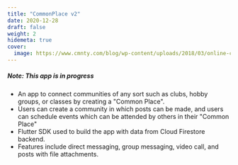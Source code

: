 ```yaml
---
title: "CommonPlace v2"
date: 2020-12-28
draft: false
weight: 2
hidemeta: true
cover:
  image: https://www.cmnty.com/blog/wp-content/uploads/2018/03/online-community-building.png
---
```


##### Note: This app is in progress

- An app to connect communities of any sort such as clubs, hobby groups, or classes by creating a "Common Place".
- Users can create a community in which posts can be made, and users can schedule events which can be attended by others in their "Common Place"
- Flutter SDK used to build the app with data from Cloud Firestore backend.
- Features include direct messaging, group messaging, video call, and posts with file attachments.
